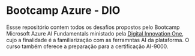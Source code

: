 # Bootcamp Azure - DIO

Essse repositório contem todos os desafios propostos pelo Bootcamp Microsoft Azure AI Fundamentals ministado pela [Digital Innovation One](https://www.dio.me/), cujo 
a finalidade é a familiarização com as ferramntas AI da plataforma. O curso também oferece a preparação para a certificação AI-9000.
